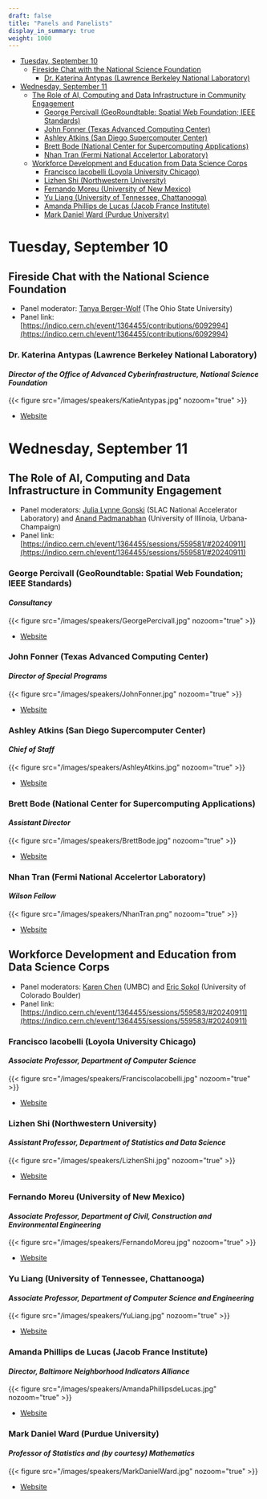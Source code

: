 ```yaml
---
draft: false
title: "Panels and Panelists"
display_in_summary: true
weight: 1000
---
```


- [Tuesday, September 10](#tuesday-september-10)
  - [Fireside Chat with the National Science Foundation](#fireside-chat-with-the-national-science-foundation)
    - [Dr. Katerina Antypas (Lawrence Berkeley National Laboratory)](#dr-katerina-antypas-lawrence-berkeley-national-laboratory)
- [Wednesday, September 11](#wednesday-september-11)
  - [The Role of AI, Computing and Data Infrastructure in Community Engagement](#the-role-of-ai-computing-and-data-infrastructure-in-community-engagement)
    - [George Percivall (GeoRoundtable: Spatial Web Foundation; IEEE Standards)](#george-percivall-georoundtable-spatial-web-foundation-ieee-standards)
    - [John Fonner (Texas Advanced Computing Center)](#john-fonner-texas-advanced-computing-center)
    - [Ashley Atkins (San Diego Supercomputer Center)](#ashley-atkins-san-diego-supercomputer-center)
    - [Brett Bode (National Center for Supercomputing Applications)](#brett-bode-national-center-for-supercomputing-applications)
    - [Nhan Tran (Fermi National Accelertor Laboratory)](#nhan-tran-fermi-national-accelertor-laboratory)
  - [Workforce Development and Education from Data Science Corps](#workforce-development-and-education-from-data-science-corps)
    - [Francisco Iacobelli (Loyola University Chicago)](#francisco-iacobelli-loyola-university-chicago)
    - [Lizhen Shi (Northwestern University)](#lizhen-shi-northwestern-university)
    - [Fernando Moreu (University of New Mexico)](#fernando-moreu-university-of-new-mexico)
    - [Yu Liang (University of Tennessee, Chattanooga)](#yu-liang-university-of-tennessee-chattanooga)
    - [Amanda Phillips de Lucas (Jacob France Institute)](#amanda-phillips-de-lucas-jacob-france-institute)
    - [Mark Daniel Ward (Purdue University)](#mark-daniel-ward-purdue-university)

# Tuesday, September 10

## Fireside Chat with the National Science Foundation
- Panel moderator: [Tanya Berger-Wolf](https://cse.osu.edu/people/berger-wolf.1) (The Ohio State University)
- Panel link: [https://indico.cern.ch/event/1364455/contributions/6092994](https://indico.cern.ch/event/1364455/contributions/6092994)

### Dr. Katerina Antypas (Lawrence Berkeley National Laboratory)
<h4><i>Director of the Office of Advanced Cyberinfrastructure, National Science Foundation</i><br></h4>
{{< figure src="/images/speakers/KatieAntypas.jpg" nozoom="true" >}}

- [Website](https://cs.lbl.gov/news-media/news/2023/katie-antypas-to-oversee-advanced-cyberinfrastructure-at-nsf)

# Wednesday, September 11

## The Role of AI, Computing and Data Infrastructure in Community Engagement
- Panel moderators: [Julia Lynne Gonski](https://juliagonski.com) (SLAC National Accelerator Laboratory) and [Anand Padmanabhan](https://ggis.illinois.edu/directory/profile/apadmana) (University of Illinoia, Urbana-Champaign)
- Panel link: [https://indico.cern.ch/event/1364455/sessions/559581/#20240911](https://indico.cern.ch/event/1364455/sessions/559581/#20240911)

### George Percivall (GeoRoundtable: Spatial Web Foundation; IEEE Standards)
<h4><i>Consultancy</i><br></h4>
{{< figure src="/images/speakers/GeorgePercivall.jpg" nozoom="true" >}}

- [Website](https://www.linkedin.com/in/gpercivall)

### John Fonner (Texas Advanced Computing Center)
<h4><i>Director of Special Programs</i><br></h4>
{{< figure src="/images/speakers/JohnFonner.jpg" nozoom="true" >}}

- [Website](https://tacc.utexas.edu/about/staff-directory/john-fonner)

### Ashley Atkins (San Diego Supercomputer Center)
<h4><i>Chief of Staff</i><br></h4>
{{< figure src="/images/speakers/AshleyAtkins.jpg" nozoom="true" >}}

- [Website]()

### Brett Bode (National Center for Supercomputing Applications)
<h4><i>Assistant Director</i><br></h4>
{{< figure src="/images/speakers/BrettBode.jpg" nozoom="true" >}}

- [Website](https://users.ncsa.illinois.edu/bbode)

### Nhan Tran (Fermi National Accelertor Laboratory)
<h4><i>Wilson Fellow</i><br></h4>
{{< figure src="/images/speakers/NhanTran.png" nozoom="true" >}}

- [Website](https://cms.fnal.gov/nhan-tran)

## Workforce Development and Education from Data Science Corps
- Panel moderators: [Karen Chen](https://flourish.umbc.edu/karen-chen) (UMBC) and [Eric Sokol](https://www.colorado.edu/instaar/eric-sokol)
(University of Colorado Boulder)
- Panel link: [https://indico.cern.ch/event/1364455/sessions/559583/#20240911](https://indico.cern.ch/event/1364455/sessions/559583/#20240911)

### Francisco Iacobelli (Loyola University Chicago)
<h4><i>Associate Professor, Department of Computer Science</i><br></h4>
{{< figure src="/images/speakers/FranciscoIacobelli.jpg" nozoom="true" >}}

- [Website](https://www.neiu.edu/faculty/francisco-iacobelli-phd)

### Lizhen Shi (Northwestern University)
<h4><i>Assistant Professor, Department of Statistics and Data Science</i><br></h4>
{{< figure src="/images/speakers/LizhenShi.jpg" nozoom="true" >}}

- [Website](https://statistics.northwestern.edu/people/faculty/lizhen-shi.html)

### Fernando Moreu (University of New Mexico)
<h4><i>Associate Professor, Department of Civil, Construction and Environmental Engineering</i><br></h4>
{{< figure src="/images/speakers/FernandoMoreu.jpg" nozoom="true" >}}

- [Website](https://civil.unm.edu/faculty-staff/faculty-profiles/fernando-moreu.html)

### Yu Liang (University of Tennessee, Chattanooga)
<h4><i>Associate Professor, Department of Computer Science and Engineering</i><br></h4>
{{< figure src="/images/speakers/YuLiang.jpg" nozoom="true" >}}

- [Website](https://www.utc.edu/research/center-for-urban-informatics-and-progress/our-team/yu-liang)

### Amanda Phillips de Lucas (Jacob France Institute)
<h4><i>Director, Baltimore Neighborhood Indicators Alliance</i><br></h4>
{{< figure src="/images/speakers/AmandaPhillipsdeLucas.jpg" nozoom="true" >}}

- [Website](https://www.linkedin.com/in/amanda-phillips-de-lucas-06aba21b1)

### Mark Daniel Ward (Purdue University)
<h4><i>Professor of Statistics and (by courtesy) Mathematics</i><br></h4>
{{< figure src="/images/speakers/MarkDanielWard.jpg" nozoom="true" >}}

- [Website](https://www.stat.purdue.edu/people/faculty/mdw.html)
